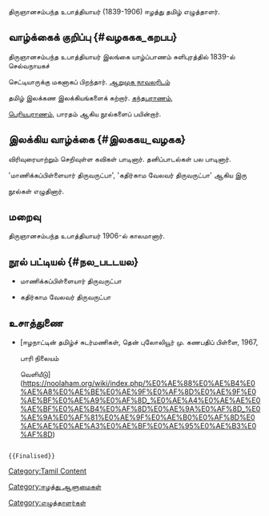 திருஞானசம்பந்த உபாத்தியாயர் (1839-1906) ஈழத்து தமிழ் எழுத்தாளர்.

## வாழ்க்கைக் குறிப்பு {#வழககக_கறபப}

திருஞானசம்பந்த உபாத்தியாயர் இலங்கை யாழ்ப்பாணம் சுளிபுரத்தில் 1839-ல் செல்வநாயகச்
செட்டியாருக்கு மகனாகப் பிறந்தார். [ஆறுமுக நாவலரிடம்](ஆறுமுக_நாவலர் "wikilink")
தமிழ் இலக்கண இலக்கியங்களைக் கற்றார். [கந்தபுராணம்](கந்த_புராணம் "wikilink"),
[பெரியபுராணம்](பெரிய_புராணம் "wikilink"), பாரதம் ஆகிய நூல்களைப் பயின்றார்.

## இலக்கிய வாழ்க்கை {#இலககய_வழகக}

விரிவுரையாற்றும் செறிவுள்ள கவிகள் பாடினார். தனிப்பாடல்கள் பல பாடினார்.
\'மாணிக்கப்பிள்ளையார் திருவருட்பா\', \'கதிர்காம வேலவர் திருவருட்பா\' ஆகிய இரு
நூல்கள் எழுதினார்.

## மறைவு

திருஞானசம்பந்த உபாத்தியாயர் 1906-ல் காலமானார்.

## நூல் பட்டியல் {#நல_படடயல}

-   மாணிக்கப்பிள்ளையார் திருவருட்பா
-   கதிர்காம வேலவர் திருவருட்பா

## உசாத்துணை

-   [ஈழநாட்டின் தமிழ்ச் சுடர்மணிகள், தென் புலோலியூர் மு. கணபதிப் பிள்ளை, 1967,
    பாரி நிலையம்
    வெளியீடு](https://noolaham.org/wiki/index.php/%E0%AE%88%E0%AE%B4%E0%AE%A8%E0%AE%BE%E0%AE%9F%E0%AF%8D%E0%AE%9F%E0%AE%BF%E0%AE%A9%E0%AF%8D_%E0%AE%A4%E0%AE%AE%E0%AE%BF%E0%AE%B4%E0%AF%8D%E0%AE%9A%E0%AF%8D_%E0%AE%9A%E0%AF%81%E0%AE%9F%E0%AE%B0%E0%AF%8D%E0%AE%AE%E0%AE%A3%E0%AE%BF%E0%AE%95%E0%AE%B3%E0%AF%8D)

```{=mediawiki}
{{Finalised}}
```
[Category:Tamil Content](Category:Tamil_Content "wikilink")
[Category:ஈழத்து ஆளுமைகள்](Category:ஈழத்து_ஆளுமைகள் "wikilink")
[Category:எழுத்தாளர்கள்](Category:எழுத்தாளர்கள் "wikilink")
